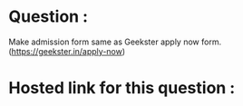 # Question :
Make admission form same as Geekster apply now form. (https://geekster.in/apply-now)
# Hosted link for this question :